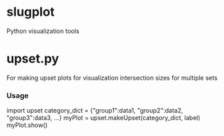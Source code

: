 # slugplot
Python visualization tools

# upset.py
For making upset plots for visualization intersection sizes for multiple sets
### Usage
import upset
category_dict = {"group1":data1, "group2":data2, "group3":data3, ...}
myPlot = upset.makeUpset(category_dict, label)
myPlot.show()
